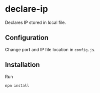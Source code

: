 # declare-ip
Declares IP stored in local file.

## Configuration
Change port and IP file location in `config.js`.

## Installation
Run
```
npm install
```
